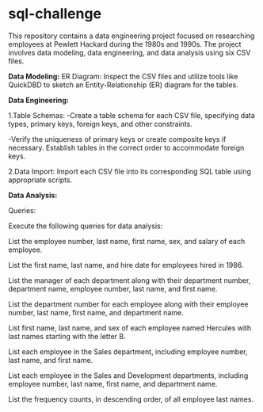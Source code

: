 # sql-challenge

This repository contains a data engineering project focused on researching employees at Pewlett Hackard during the 1980s and 1990s. The project involves data modeling, data engineering, and data analysis using six CSV files.

**Data Modeling:**
ER Diagram:
Inspect the CSV files and utilize tools like QuickDBD to sketch an Entity-Relationship (ER) diagram for the tables.

**Data Engineering:**

1.Table Schemas:
-Create a table schema for each CSV file, specifying data types, primary keys, foreign keys, and other constraints.


-Verify the uniqueness of primary keys or create composite keys if necessary.
Establish tables in the correct order to accommodate foreign keys.

2.Data Import:
Import each CSV file into its corresponding SQL table using appropriate scripts.

**Data Analysis:**

Queries:


Execute the following queries for data analysis:


List the employee number, last name, first name, sex, and salary of each employee.


List the first name, last name, and hire date for employees hired in 1986.


List the manager of each department along with their department number, department name, employee number, last name, and first name.


List the department number for each employee along with their employee number, last name, first name, and department name.


List first name, last name, and sex of each employee named Hercules with last names starting with the letter B.


List each employee in the Sales department, including employee number, last name, and first name.


List each employee in the Sales and Development departments, including employee number, last name, first name, and department name.


List the frequency counts, in descending order, of all employee last names.
